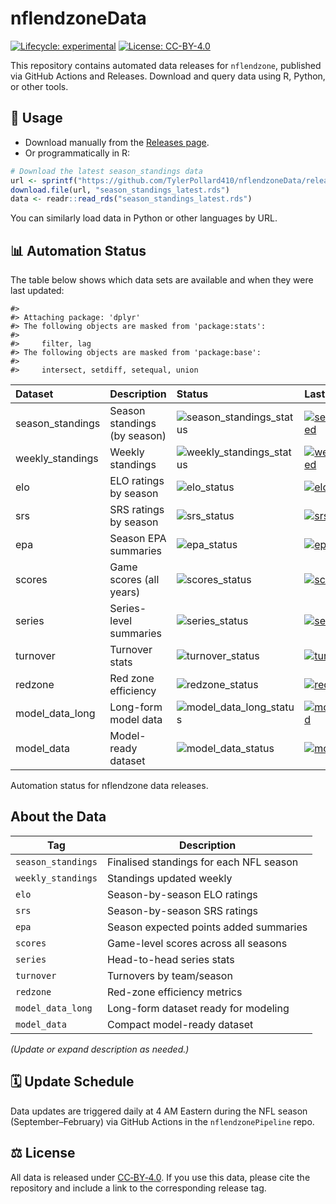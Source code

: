
# nflendzoneData

<!-- badges: start -->

[![Lifecycle:
experimental](https://img.shields.io/badge/lifecycle-experimental-orange.svg)](https://lifecycle.r-lib.org/articles/stages.html#experimental)
[![License:
CC-BY-4.0](https://img.shields.io/badge/License-CC--BY--4.0-blue.svg)](LICENSE.md)

<!-- badges: end -->

This repository contains automated data releases for `nflendzone`,
published via GitHub Actions and Releases. Download and query data using
R, Python, or other tools.

## 🔧 Usage

- Download manually from the [Releases
  page](https://github.com/TylerPollard410/nflendzoneData/releases).
- Or programmatically in R:

``` r
# Download the latest season_standings data
url <- sprintf("https://github.com/TylerPollard410/nflendzoneData/releases/download/season_standings/season_standings.rds")
download.file(url, "season_standings_latest.rds")
data <- readr::read_rds("season_standings_latest.rds")
```

You can similarly load data in Python or other languages by URL.

## 📊 Automation Status

The table below shows which data sets are available and when they were
last updated:

    #> 
    #> Attaching package: 'dplyr'
    #> The following objects are masked from 'package:stats':
    #> 
    #>     filter, lag
    #> The following objects are masked from 'package:base':
    #> 
    #>     intersect, setdiff, setequal, union

| Dataset | Description | Status | Last Updated |
|:---|:---|:---|:---|
| season_standings | Season standings (by season) | ![season_standings_status](https://img.shields.io/github/actions/workflow/status/TylerPollard410/nflendzonePipeline/update_data.yml?label=season_standings&style=flat-square) | [![season_standings_updated](https://img.shields.io/badge/dynamic/json?color=blue&label=Last%20Updated&query=updated&url=https://github.com/TylerPollard410/nflendzoneData/releases/download/season_standings/timestamp.json)](https://github.com/TylerPollard410/nflendzoneData/releases/tag/season_standings) |
| weekly_standings | Weekly standings | ![weekly_standings_status](https://img.shields.io/github/actions/workflow/status/TylerPollard410/nflendzonePipeline/update_data.yml?label=weekly_standings&style=flat-square) | [![weekly_standings_updated](https://img.shields.io/badge/dynamic/json?color=blue&label=Last%20Updated&query=updated&url=https://github.com/TylerPollard410/nflendzoneData/releases/download/weekly_standings/timestamp.json)](https://github.com/TylerPollard410/nflendzoneData/releases/tag/weekly_standings) |
| elo | ELO ratings by season | ![elo_status](https://img.shields.io/github/actions/workflow/status/TylerPollard410/nflendzonePipeline/update_data.yml?label=elo&style=flat-square) | [![elo_updated](https://img.shields.io/badge/dynamic/json?color=blue&label=Last%20Updated&query=updated&url=https://github.com/TylerPollard410/nflendzoneData/releases/download/elo/timestamp.json)](https://github.com/TylerPollard410/nflendzoneData/releases/tag/elo) |
| srs | SRS ratings by season | ![srs_status](https://img.shields.io/github/actions/workflow/status/TylerPollard410/nflendzonePipeline/update_data.yml?label=srs&style=flat-square) | [![srs_updated](https://img.shields.io/badge/dynamic/json?color=blue&label=Last%20Updated&query=updated&url=https://github.com/TylerPollard410/nflendzoneData/releases/download/srs/timestamp.json)](https://github.com/TylerPollard410/nflendzoneData/releases/tag/srs) |
| epa | Season EPA summaries | ![epa_status](https://img.shields.io/github/actions/workflow/status/TylerPollard410/nflendzonePipeline/update_data.yml?label=epa&style=flat-square) | [![epa_updated](https://img.shields.io/badge/dynamic/json?color=blue&label=Last%20Updated&query=updated&url=https://github.com/TylerPollard410/nflendzoneData/releases/download/epa/timestamp.json)](https://github.com/TylerPollard410/nflendzoneData/releases/tag/epa) |
| scores | Game scores (all years) | ![scores_status](https://img.shields.io/github/actions/workflow/status/TylerPollard410/nflendzonePipeline/update_data.yml?label=scores&style=flat-square) | [![scores_updated](https://img.shields.io/badge/dynamic/json?color=blue&label=Last%20Updated&query=updated&url=https://github.com/TylerPollard410/nflendzoneData/releases/download/scores/timestamp.json)](https://github.com/TylerPollard410/nflendzoneData/releases/tag/scores) |
| series | Series-level summaries | ![series_status](https://img.shields.io/github/actions/workflow/status/TylerPollard410/nflendzonePipeline/update_data.yml?label=series&style=flat-square) | [![series_updated](https://img.shields.io/badge/dynamic/json?color=blue&label=Last%20Updated&query=updated&url=https://github.com/TylerPollard410/nflendzoneData/releases/download/series/timestamp.json)](https://github.com/TylerPollard410/nflendzoneData/releases/tag/series) |
| turnover | Turnover stats | ![turnover_status](https://img.shields.io/github/actions/workflow/status/TylerPollard410/nflendzonePipeline/update_data.yml?label=turnover&style=flat-square) | [![turnover_updated](https://img.shields.io/badge/dynamic/json?color=blue&label=Last%20Updated&query=updated&url=https://github.com/TylerPollard410/nflendzoneData/releases/download/turnover/timestamp.json)](https://github.com/TylerPollard410/nflendzoneData/releases/tag/turnover) |
| redzone | Red zone efficiency | ![redzone_status](https://img.shields.io/github/actions/workflow/status/TylerPollard410/nflendzonePipeline/update_data.yml?label=redzone&style=flat-square) | [![redzone_updated](https://img.shields.io/badge/dynamic/json?color=blue&label=Last%20Updated&query=updated&url=https://github.com/TylerPollard410/nflendzoneData/releases/download/redzone/timestamp.json)](https://github.com/TylerPollard410/nflendzoneData/releases/tag/redzone) |
| model_data_long | Long-form model data | ![model_data_long_status](https://img.shields.io/github/actions/workflow/status/TylerPollard410/nflendzonePipeline/update_data.yml?label=model_data_long&style=flat-square) | [![model_data_long_updated](https://img.shields.io/badge/dynamic/json?color=blue&label=Last%20Updated&query=updated&url=https://github.com/TylerPollard410/nflendzoneData/releases/download/model_data_long/timestamp.json)](https://github.com/TylerPollard410/nflendzoneData/releases/tag/model_data_long) |
| model_data | Model-ready dataset | ![model_data_status](https://img.shields.io/github/actions/workflow/status/TylerPollard410/nflendzonePipeline/update_data.yml?label=model_data&style=flat-square) | [![model_data_updated](https://img.shields.io/badge/dynamic/json?color=blue&label=Last%20Updated&query=updated&url=https://github.com/TylerPollard410/nflendzoneData/releases/download/model_data/timestamp.json)](https://github.com/TylerPollard410/nflendzoneData/releases/tag/model_data) |

Automation status for nflendzone data releases.

## About the Data

| Tag                | Description                             |
|--------------------|-----------------------------------------|
| `season_standings` | Finalised standings for each NFL season |
| `weekly_standings` | Standings updated weekly                |
| `elo`              | Season-by-season ELO ratings            |
| `srs`              | Season-by-season SRS ratings            |
| `epa`              | Season expected points added summaries  |
| `scores`           | Game-level scores across all seasons    |
| `series`           | Head-to-head series stats               |
| `turnover`         | Turnovers by team/season                |
| `redzone`          | Red-zone efficiency metrics             |
| `model_data_long`  | Long-form dataset ready for modeling    |
| `model_data`       | Compact model-ready dataset             |

*(Update or expand description as needed.)*

## 🗓️ Update Schedule

Data updates are triggered daily at 4 AM Eastern during the NFL season
(September–February) via GitHub Actions in the `nflendzonePipeline`
repo.

## ⚖️ License

All data is released under [CC‑BY‑4.0](LICENSE.md). If you use this
data, please cite the repository and include a link to the corresponding
release tag.
